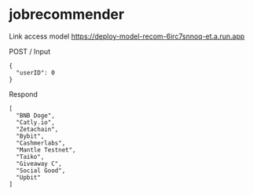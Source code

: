 # jobrecommender

Link access model
https://deploy-model-recom-6irc7snnoq-et.a.run.app

POST /
Input
```
{
  "userID": 0
}
```

Respond
```
[
  "BNB Doge",
  "Catly.io",
  "Zetachain",
  "Bybit",
  "Cashmerlabs",
  "Mantle Testnet",
  "Taiko",
  "Giveaway C",
  "Social Good",
  "Upbit"
]
```
